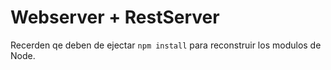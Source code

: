 # Webserver + RestServer

Recerden qe deben de ejectar ```npm install``` para reconstruir los modulos de Node.